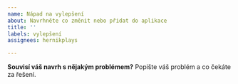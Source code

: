 ```yaml
---
name: Nápad na vylepšení
about: Navrhněte co změnit nebo přidat do aplikace
title: ''
labels: vylepšení
assignees: hernikplays

---
```


**Souvisí váš navrh s nějakým problémem?**
Popište váš problém a co čekáte za řešení.
